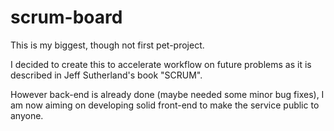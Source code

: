 # scrum-board
This is my biggest, though not first pet-project.

I decided to create this to accelerate workflow on future problems as it is described in Jeff Sutherland's book "SCRUM".

However back-end is already done (maybe needed some minor bug fixes), I am now aiming on developing solid front-end to make the service public to anyone.

